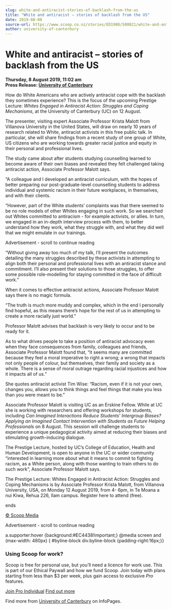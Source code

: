 ```yaml
---
slug: white-and-antiracist-stories-of-backlash-from-the-us
title: "White and antiracist – stories of backlash from the US"
date: 2019-08-08
source-url: https://www.scoop.co.nz/stories/ED1908/S00021/white-and-antiracist-stories-of-backlash-from-the-us.htm
author: university-of-canterbury
---
```

White and antiracist – stories of backlash from the US
======================================================

**Thursday, 8 August 2019, 11:02 am**  
**Press Release: [University of Canterbury](https://info.scoop.co.nz/University_of_Canterbury)**

  
How do White Americans who are actively antiracist cope with the backlash they sometimes experience? This is the focus of the upcoming Prestige Lecture: _Whites Engaged in Antiracist Action: Struggles and Coping Mechanisms_, at the University of Canterbury (UC) on 12 August.

The presenter, visiting expert Associate Professor Krista Malott from Villanova University in the United States, will draw on nearly 10 years of research related to White, antiracist activists in this free public talk. In particular, she will share findings from a recent study of one group of White, US citizens who are working towards greater racial justice and equity in their personal and professional lives.

The study came about after students studying counselling learned to become aware of their own biases and revealed they felt challenged taking antiracist action, Associate Professor Malott says.

“A colleague and I developed an antiracist curriculum, with the hopes of better preparing our post-graduate-level counselling students to address individual and systemic racism in their future workplaces, in themselves, and with their clients.

“However, part of the White students’ complaints was that there seemed to be no role models of other Whites engaging in such work. So we searched out Whites committed to antiracism - for example activists, or allies. In turn, we engaged in an in-depth interview process with them, to better understand how they work, what they struggle with, and what they did well that we might emulate in our trainings.

Advertisement - scroll to continue reading





“Without giving away too much of my talk, I’ll present the outcomes detailing the many struggles described by these activists in attempting to align both their personal and professional lives with an antiracist stance and commitment. I’ll also present their solutions to those struggles, to offer some possible role-modelling for staying committed in the face of difficult work.”

When it comes to effective antiracist actions, Associate Professor Malott says there is no magic formula.

“The truth is much more muddy and complex, which in the end I personally find hopeful, as this means there’s hope for the rest of us in attempting to create a more racially just world.”

Professor Malott advises that backlash is very likely to occur and to be ready for it.

As to what drives people to take a position of antiracist advocacy even when they face consequences from family, colleagues and friends, Associate Professor Malott found that, “it seems many are committed because they feel a moral imperative to right a wrong; a wrong that impacts not only people of colour, but themselves, their family and society as a whole. There is a sense of moral outrage regarding racial injustices and how it impacts all of us.”

She quotes antiracist activist Tim Wise: “Racism, even if it is not your own, changes you, allows you to think things and feel things that make you less than you were meant to be.”

Associate Professor Malott is visiting UC as an Erskine Fellow. While at UC she is working with researchers and offering workshops for students, including _Can Imagined Interactions Reduce Students’ Intergroup Biases? Applying an Imagined Contact Intervention with Students as Future Helping Professionals_ on 8 August. This session will challenge students to experience a unique pedagogical activity aimed at reducing their biases and stimulating growth-inducing dialogue.

The Prestige Lecture, hosted by UC’s College of Education, Health and Human Development, is open to anyone in the UC or wider community “interested in learning more about what it means to commit to fighting racism, as a White person, along with those wanting to train others to do such work”, Associate Professor Malott says.

The Prestige Lecture: Whites Engaged in Antiracist Action: Struggles and Coping Mechanisms is by Associate Professor Krista Malott, from Villanova University, USA, on Monday 12 August 2019, from 4- 6pm, in Te Moana a nui Kiwa, Rehua 226, Ilam campus. Register here to attend (free).

ends

  

[© Scoop Media](http://www.scoop.co.nz/about/terms.html)  

Advertisement - scroll to continue reading



a.supporter:hover {background:#EC4438!important;} @media screen and (max-width: 480px) { #byline-block div.byline-block {padding-right:16px;}}

### Using Scoop for work?

Scoop is free for personal use, but you’ll need a licence for work use. This is part of our Ethical Paywall and how we fund Scoop. Join today with plans starting from less than $3 per week, plus gain access to exclusive _Pro_ features.  
  
[Join Pro Individual](https://pro.scoop.co.nz/Individual/?from=ProIn24) [Find out more](https://pro.scoop.co.nz/using-scoop-for-work/?from=ProIn24)

Find more from [University of Canterbury](https://info.scoop.co.nz/University_of_Canterbury) on InfoPages.